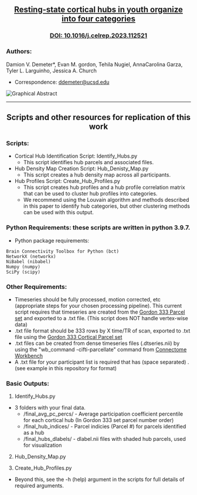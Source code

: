 ## <p align="center">[**Resting-state cortical hubs in youth organize into four categories**](http://doi.org/10.1016/j.celrep.2023.112521)</p>
### <p align="center">[DOI: 10.1016/j.celrep.2023.112521](http://doi.org/10.1016/j.celrep.2023.112521)</p>


### Authors:
Damion V. Demeter*, Evan M. gordon, Tehila Nugiel, AnnaCarolina Garza, Tyler L. Larguinho, Jessica A. Church
* Correspondence: ddemeter@ucsd.edu

![Graphical Abstract](https://ars.els-cdn.com/content/image/1-s2.0-S2211124723005326-fx1_lrg.jpg)

---
## <p align="center">**Scripts and other resources for replication of this work**</p>   

### Scripts:
- Cortical Hub Identification Script: Identify_Hubs.py
  - This script identifies hub parcels and associated files.
- Hub Density Map Creation Script: Hub_Denisty_Map.py
  - This script creates a hub density map across all participants.
- Hub Profiles Script: Create_Hub_Profiles.py
  - This script creates hub profiles and a hub profile correlation matrix that can be used to cluster hub profiles into categories.
  - We recommend using the Louvain algorithm and methods described in this paper to identify hub categories, but other clustering methods can be used with this output.

### Python Requirements: these scripts are written in python 3.9.7.
- Python package requirements:
```
Brain Connectivity Toolbox for Python (bct)
NetworkX (networkx)
NiBabel (nibabel)
Numpy (numpy)
SciPy (scipy) 
```
### Other Requirements:
- Timeseries should be fully processed, motion corrected, etc (appropriate steps for your chosen processing pipeline). This current script requires that timeseries are created from the [Gordon 333 Parcel set](https://balsa.wustl.edu/2Vm69) and exported to a .txt file. (This script does NOT handle vertex-wise data)
 - .txt file format should be 333 rows by X time/TR of scan, exported to .txt file using the [Gordon 333 Cortical Parcel set](https://balsa.wustl.edu/2Vm69)
 - .txt files can be created from dense timeseries files (.dtseries.nii) by using the "wb_command -cifti-parcellate" command from [Connectome Workbench](https://www.humanconnectome.org/software/workbench-command)
- A .txt file for your participant list is required that has (space separated) <participant ID> <path to timeseries.txt file>. (see example in this repository for format)

### Basic Outputs:
1. Identify_Hubs.py
  - 3 folders with your final data.
    - /final_avg_pc_percs/ - Average participation coefficient percentile for each cortical hub (In Gordon 333 set parcel number order)
    - /final_hub_indices/ - Parcel indicies (Parcel #) for parcels identified as a hub 
    - /final_hubs_dlabels/ - dlabel.nii files with shaded hub parcels, used for visualization

2. Hub_Density_Map.py
 
 
3. Create_Hub_Profiles.py



- Beyond this, see the -h (help) argument in the scripts for full details of required arguments. 




